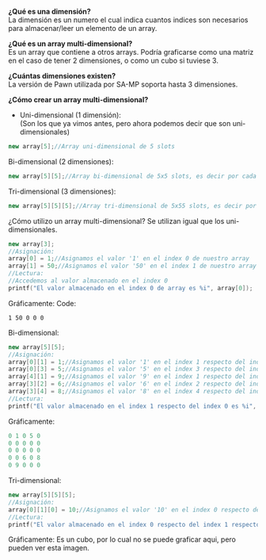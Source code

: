 **¿Qué es una dimensión?**  
La dimensión es un numero el cual indica cuantos indices son necesarios para almacenar/leer un elemento de un array.  
  
**¿Qué es un array multi-dimensional?**  
Es un array que contiene a otros arrays. Podría graficarse como una matriz en el caso de tener 2 dimensiones, o como un cubo si tuviese 3.  
  
**¿Cuántas dimensiones existen?**  
La versión de Pawn utilizada por SA-MP soporta hasta 3 dimensiones.  
  
**¿Cómo crear un array multi-dimensional?**  

- Uni-dimensional (1 dimensión):  
    (Son los que ya vimos antes, pero ahora podemos decir que son uni-dimensionales)

```cpp
new array[5];//Array uni-dimensional de 5 slots
```

Bi-dimensional (2 dimensiones):
```cpp
new array[5][5];//Array bi-dimensional de 5x5 slots, es decir por cada slot "primario" podemos almacenar 5 datos, es decir podemos almacenar 25 elementos
```

Tri-dimensional (3 dimensiones):
```cpp
new array[5][5][5];//Array tri-dimensional de 5x55 slots, es decir por cada slot "primario" tenemos 5 slots secundarios, que a su vez tienen otros 5 slots para almacenar datos.
```

¿Cómo utilizo un array multi-dimensional? Se utilizan igual que los uni-dimensionales.

```cpp
new array[3];
//Asignación:
array[0] = 1;//Asignamos el valor '1' en el index 0 de nuestro array
array[1] = 50;//Asignamos el valor '50' en el index 1 de nuestro array
//Lectura:
//Accedemos al valor almacenado en el index 0
printf("El valor almacenado en el index 0 de array es %i", array[0]);
```

Gráficamente:
Code:
```
1 50 0 0 0
```

Bi-dimensional:
```cpp
new array[5][5];
//Asignación:
array[0][1] = 1;//Asignamos el valor '1' en el index 1 respecto del index 0 de nuestro array
array[0][3] = 5;//Asignamos el valor '5' en el index 3 respecto del index 0 de nuestro array
array[4][1] = 9;//Asignamos el valor '9' en el index 1 respecto del index 4 de nuestro array
array[3][2] = 6;//Asignamos el valor '6' en el index 2 respecto del index 3 de nuestro array
array[3][4] = 8;//Asignamos el valor '8' en el index 4 respecto del index 3 de nuestro array
//Lectura:
printf("El valor almacenado en el index 1 respecto del index 0 es %i", array[0][1]);
```
Gráficamente:
```cpp
0 1 0 5 0
0 0 0 0 0
0 0 0 0 0
0 0 6 0 8
0 9 0 0 0
```
Tri-dimensional:
```cpp
new array[5][5][5];
//Asignación:
array[0][1][0] = 10;//Asignamos el valor '10' en el index 0 respecto del index 1 respecto del index 0 de nuestro array
//Lectura:
printf("El valor almacenado en el index 0 respecto del index 1 respecto del index 0 es %i", array[0][1]);
```

Gráficamente:
Es un cubo, por lo cual no se puede graficar aqui, pero pueden ver esta imagen.



